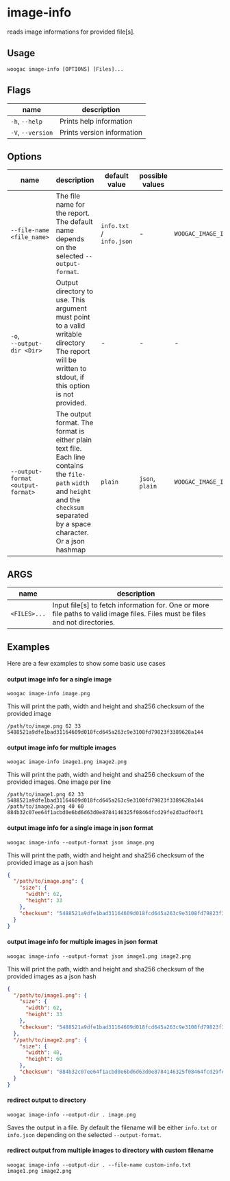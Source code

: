 # image-info

reads image informations for provided file[s].

## Usage

`woogac image-info [OPTIONS] [Files]...`

## Flags

| name              | description                                           |
| ----------------- | ----------------------------------------------------- |
| `-h`, `--help`    | Prints help information                               |
| `-V`, `--version` | Prints version information                            |

## Options

| name                              | description                 | default value | possible values           | env                      |
| --------------------------------- | --------------------------- | ------------- | ------------------------- | ------------------------ |
| `--file-name <file_name>`         | The file name for the report. The default name depends on the selected `--output-format`. | `info.txt` / `info.json`  | - | `WOOGAC_IMAGE_INFO_FILENAME` |
| `-o`,<br/> `--output-dir <Dir>`   | Output directory to use. This argument must point to a valid writable directory The report will be written to stdout, if this option is not provided. | - | - | - |
| `--output-format <output-format>` | The output format. The format is either plain text file. Each line contains the `file-path` `width` and `height` and the `checksum` separated by a space character. Or a json hashmap| `plain` | `json`, `plain` | `WOOGAC_IMAGE_INFO_OUTPUT_FORMAT` |


## ARGS

| name         | description                         |
| ------------ | ----------------------------------- |
| `<FILES>...` | Input file[s] to fetch information for. One or more file paths to valid image files. Files must be files and not directories. |

## Examples

Here are a few examples to show some basic use cases

#### output image info for a single image

`woogac image-info image.png`

This will print the path, width and height and sha256 checksum of the provided image

```plain
/path/to/image.png 62 33 5488521a9dfe1bad31164609d018fcd645a263c9e3108fd79823f3389628a144
```

#### output image info for multiple images

`woogac image-info image1.png image2.png`

This will print the path, width and height and sha256 checksum of the provided images. One image per line

```plain
/path/to/image1.png 62 33 5488521a9dfe1bad31164609d018fcd645a263c9e3108fd79823f3389628a144
/path/to/image2.png 40 60 884b32c07ee64f1acbd0e6bd6d63d0e8784146325f08464fcd29fe2d3adf04f1
```

#### output image info for a single image in json format

`woogac image-info --output-format json image.png`

This will print the path, width and height and sha256 checksum of the provided image as a json hash

```json
{
  "/path/to/image.png": {
    "size": {
      "width": 62,
      "height": 33
    },
    "checksum": "5488521a9dfe1bad31164609d018fcd645a263c9e3108fd79823f3389628a144"
  }
}
```

#### output image info for multiple images in json format

`woogac image-info --output-format json image1.png image2.png`

This will print the path, width and height and sha256 checksum of the provided images as a json hash

```json
{
  "/path/to/image1.png": {
    "size": {
      "width": 62,
      "height": 33
    },
    "checksum": "5488521a9dfe1bad31164609d018fcd645a263c9e3108fd79823f3389628a144"
  },
  "/path/to/image2.png": {
    "size": {
      "width": 40,
      "height": 60
    },
    "checksum": "884b32c07ee64f1acbd0e6bd6d63d0e8784146325f08464fcd29fe2d3adf04f1"
  }
}
```

#### redirect output to directory

`woogac image-info --output-dir . image.png`

Saves the output in a file. By default the filename will be either `info.txt` or `info.json` depending on the selected `--output-format`.

#### redirect output from multiple images to directory with custom filename

`woogac image-info --output-dir . --file-name custom-info.txt image1.png image2.png`

